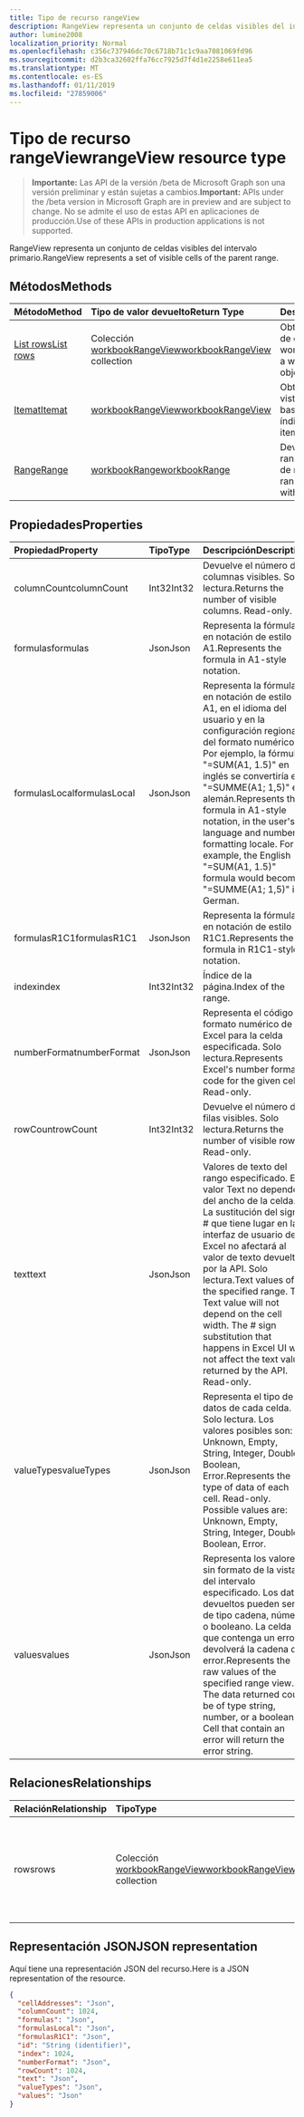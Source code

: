 ```yaml
---
title: Tipo de recurso rangeView
description: RangeView representa un conjunto de celdas visibles del intervalo primario.
author: lumine2008
localization_priority: Normal
ms.openlocfilehash: c356c737946dc70c6718b71c1c9aa7081069fd96
ms.sourcegitcommit: d2b3ca32602ffa76cc7925d7f4d1e2258e611ea5
ms.translationtype: MT
ms.contentlocale: es-ES
ms.lasthandoff: 01/11/2019
ms.locfileid: "27859006"
---
```

# <a name="rangeview-resource-type"></a><span data-ttu-id="a35ec-103">Tipo de recurso rangeView</span><span class="sxs-lookup"><span data-stu-id="a35ec-103">rangeView resource type</span></span>

> <span data-ttu-id="a35ec-104">**Importante:** Las API de la versión /beta de Microsoft Graph son una versión preliminar y están sujetas a cambios.</span><span class="sxs-lookup"><span data-stu-id="a35ec-104">**Important:** APIs under the /beta version in Microsoft Graph are in preview and are subject to change.</span></span> <span data-ttu-id="a35ec-105">No se admite el uso de estas API en aplicaciones de producción.</span><span class="sxs-lookup"><span data-stu-id="a35ec-105">Use of these APIs in production applications is not supported.</span></span>

<span data-ttu-id="a35ec-106">RangeView representa un conjunto de celdas visibles del intervalo primario.</span><span class="sxs-lookup"><span data-stu-id="a35ec-106">RangeView represents a set of visible cells of the parent range.</span></span>

## <a name="methods"></a><span data-ttu-id="a35ec-107">Métodos</span><span class="sxs-lookup"><span data-stu-id="a35ec-107">Methods</span></span>

| <span data-ttu-id="a35ec-108">Método</span><span class="sxs-lookup"><span data-stu-id="a35ec-108">Method</span></span>           | <span data-ttu-id="a35ec-109">Tipo de valor devuelto</span><span class="sxs-lookup"><span data-stu-id="a35ec-109">Return Type</span></span>    |<span data-ttu-id="a35ec-110">Descripción</span><span class="sxs-lookup"><span data-stu-id="a35ec-110">Description</span></span>|
|:---------------|:--------|:----------|
|[<span data-ttu-id="a35ec-111">List rows</span><span class="sxs-lookup"><span data-stu-id="a35ec-111">List rows</span></span>](../api/workbookrangeview-list-rows.md) |<span data-ttu-id="a35ec-112">Colección [workbookRangeView](workbookrangeview.md)</span><span class="sxs-lookup"><span data-stu-id="a35ec-112">[workbookRangeView](workbookrangeview.md) collection</span></span>| <span data-ttu-id="a35ec-113">Obtenga una colección de objetos workbookRangeView.</span><span class="sxs-lookup"><span data-stu-id="a35ec-113">Get a workbookRangeView object collection.</span></span>|
|[<span data-ttu-id="a35ec-114">Itemat</span><span class="sxs-lookup"><span data-stu-id="a35ec-114">Itemat</span></span>](../api/workbookrangeview-itemat.md)|[<span data-ttu-id="a35ec-115">workbookRangeView</span><span class="sxs-lookup"><span data-stu-id="a35ec-115">workbookRangeView</span></span>](workbookrangeview.md)|<span data-ttu-id="a35ec-116">Obtengaun elemento de vista de rango basándose en el índice.</span><span class="sxs-lookup"><span data-stu-id="a35ec-116">Get a range view item based in index.</span></span>|
|[<span data-ttu-id="a35ec-117">Range</span><span class="sxs-lookup"><span data-stu-id="a35ec-117">Range</span></span>](../api/workbookrangeview-range.md)|[<span data-ttu-id="a35ec-118">workbookRange</span><span class="sxs-lookup"><span data-stu-id="a35ec-118">workbookRange</span></span>](range.md)|<span data-ttu-id="a35ec-119">Devuelve el objeto de rango asociado a la vista de rango.</span><span class="sxs-lookup"><span data-stu-id="a35ec-119">Return the range object associated with the range view</span></span>|

## <a name="properties"></a><span data-ttu-id="a35ec-120">Propiedades</span><span class="sxs-lookup"><span data-stu-id="a35ec-120">Properties</span></span>
| <span data-ttu-id="a35ec-121">Propiedad</span><span class="sxs-lookup"><span data-stu-id="a35ec-121">Property</span></span>     | <span data-ttu-id="a35ec-122">Tipo</span><span class="sxs-lookup"><span data-stu-id="a35ec-122">Type</span></span>   |<span data-ttu-id="a35ec-123">Descripción</span><span class="sxs-lookup"><span data-stu-id="a35ec-123">Description</span></span>|
|:---------------|:--------|:----------|
|<span data-ttu-id="a35ec-124">columnCount</span><span class="sxs-lookup"><span data-stu-id="a35ec-124">columnCount</span></span>|<span data-ttu-id="a35ec-125">Int32</span><span class="sxs-lookup"><span data-stu-id="a35ec-125">Int32</span></span>|<span data-ttu-id="a35ec-p102">Devuelve el número de columnas visibles. Solo lectura.</span><span class="sxs-lookup"><span data-stu-id="a35ec-p102">Returns the number of visible columns. Read-only.</span></span>|
|<span data-ttu-id="a35ec-128">formulas</span><span class="sxs-lookup"><span data-stu-id="a35ec-128">formulas</span></span>|<span data-ttu-id="a35ec-129">Json</span><span class="sxs-lookup"><span data-stu-id="a35ec-129">Json</span></span>|<span data-ttu-id="a35ec-130">Representa la fórmula en notación de estilo A1.</span><span class="sxs-lookup"><span data-stu-id="a35ec-130">Represents the formula in A1-style notation.</span></span> |
|<span data-ttu-id="a35ec-131">formulasLocal</span><span class="sxs-lookup"><span data-stu-id="a35ec-131">formulasLocal</span></span>|<span data-ttu-id="a35ec-132">Json</span><span class="sxs-lookup"><span data-stu-id="a35ec-132">Json</span></span>|<span data-ttu-id="a35ec-p103">Representa la fórmula en notación de estilo A1, en el idioma del usuario y en la configuración regional del formato numérico. Por ejemplo, la fórmula "=SUM(A1, 1.5)" en inglés se convertiría en "=SUMME(A1; 1,5)" en alemán.</span><span class="sxs-lookup"><span data-stu-id="a35ec-p103">Represents the formula in A1-style notation, in the user's language and number-formatting locale. For example, the English "=SUM(A1, 1.5)" formula would become "=SUMME(A1; 1,5)" in German.</span></span>    |
|<span data-ttu-id="a35ec-135">formulasR1C1</span><span class="sxs-lookup"><span data-stu-id="a35ec-135">formulasR1C1</span></span>|<span data-ttu-id="a35ec-136">Json</span><span class="sxs-lookup"><span data-stu-id="a35ec-136">Json</span></span>|<span data-ttu-id="a35ec-137">Representa la fórmula en notación de estilo R1C1.</span><span class="sxs-lookup"><span data-stu-id="a35ec-137">Represents the formula in R1C1-style notation.</span></span>   |
|<span data-ttu-id="a35ec-138">index</span><span class="sxs-lookup"><span data-stu-id="a35ec-138">index</span></span>|<span data-ttu-id="a35ec-139">Int32</span><span class="sxs-lookup"><span data-stu-id="a35ec-139">Int32</span></span>|<span data-ttu-id="a35ec-140">Índice de la página.</span><span class="sxs-lookup"><span data-stu-id="a35ec-140">Index of the range.</span></span>|
|<span data-ttu-id="a35ec-141">numberFormat</span><span class="sxs-lookup"><span data-stu-id="a35ec-141">numberFormat</span></span>|<span data-ttu-id="a35ec-142">Json</span><span class="sxs-lookup"><span data-stu-id="a35ec-142">Json</span></span>|<span data-ttu-id="a35ec-p104">Representa el código de formato numérico de Excel para la celda especificada. Solo lectura.</span><span class="sxs-lookup"><span data-stu-id="a35ec-p104">Represents Excel's number format code for the given cell. Read-only.</span></span> |
|<span data-ttu-id="a35ec-145">rowCount</span><span class="sxs-lookup"><span data-stu-id="a35ec-145">rowCount</span></span>|<span data-ttu-id="a35ec-146">Int32</span><span class="sxs-lookup"><span data-stu-id="a35ec-146">Int32</span></span>|<span data-ttu-id="a35ec-p105">Devuelve el número de filas visibles. Solo lectura.</span><span class="sxs-lookup"><span data-stu-id="a35ec-p105">Returns the number of visible rows. Read-only.</span></span>  |
|<span data-ttu-id="a35ec-149">text</span><span class="sxs-lookup"><span data-stu-id="a35ec-149">text</span></span>|<span data-ttu-id="a35ec-150">Json</span><span class="sxs-lookup"><span data-stu-id="a35ec-150">Json</span></span>|<span data-ttu-id="a35ec-p106">Valores de texto del rango especificado. El valor Text no dependerá del ancho de la celda. La sustitución del signo # que tiene lugar en la interfaz de usuario de Excel no afectará al valor de texto devuelto por la API. Solo lectura.</span><span class="sxs-lookup"><span data-stu-id="a35ec-p106">Text values of the specified range. The Text value will not depend on the cell width. The # sign substitution that happens in Excel UI will not affect the text value returned by the API. Read-only.</span></span>    |
|<span data-ttu-id="a35ec-155">valueTypes</span><span class="sxs-lookup"><span data-stu-id="a35ec-155">valueTypes</span></span>|<span data-ttu-id="a35ec-156">Json</span><span class="sxs-lookup"><span data-stu-id="a35ec-156">Json</span></span>|<span data-ttu-id="a35ec-p107">Representa el tipo de datos de cada celda. Solo lectura. Los valores posibles son: Unknown, Empty, String, Integer, Double, Boolean, Error.</span><span class="sxs-lookup"><span data-stu-id="a35ec-p107">Represents the type of data of each cell. Read-only. Possible values are: Unknown, Empty, String, Integer, Double, Boolean, Error.</span></span> |
|<span data-ttu-id="a35ec-160">values</span><span class="sxs-lookup"><span data-stu-id="a35ec-160">values</span></span>|<span data-ttu-id="a35ec-161">Json</span><span class="sxs-lookup"><span data-stu-id="a35ec-161">Json</span></span>|<span data-ttu-id="a35ec-p108">Representa los valores sin formato de la vista del intervalo especificado. Los datos devueltos pueden ser de tipo cadena, número o booleano. La celda que contenga un error devolverá la cadena de error.</span><span class="sxs-lookup"><span data-stu-id="a35ec-p108">Represents the raw values of the specified range view. The data returned could be of type string, number, or a boolean. Cell that contain an error will return the error string.</span></span>   |

## <a name="relationships"></a><span data-ttu-id="a35ec-165">Relaciones</span><span class="sxs-lookup"><span data-stu-id="a35ec-165">Relationships</span></span>
| <span data-ttu-id="a35ec-166">Relación</span><span class="sxs-lookup"><span data-stu-id="a35ec-166">Relationship</span></span> | <span data-ttu-id="a35ec-167">Tipo</span><span class="sxs-lookup"><span data-stu-id="a35ec-167">Type</span></span>   |<span data-ttu-id="a35ec-168">Descripción</span><span class="sxs-lookup"><span data-stu-id="a35ec-168">Description</span></span>|
|:---------------|:--------|:----------|
|<span data-ttu-id="a35ec-169">rows</span><span class="sxs-lookup"><span data-stu-id="a35ec-169">rows</span></span>|<span data-ttu-id="a35ec-170">Colección [workbookRangeView](workbookrangeview.md)</span><span class="sxs-lookup"><span data-stu-id="a35ec-170">[workbookRangeView](workbookrangeview.md) collection</span></span>| <span data-ttu-id="a35ec-p109">Representa una colección de vistas de intervalo asociadas a este. Solo lectura.    Solo lectura.</span><span class="sxs-lookup"><span data-stu-id="a35ec-p109">Represents a collection of range views associated with the range. Read-only.    Read-only.</span></span>|

## <a name="json-representation"></a><span data-ttu-id="a35ec-174">Representación JSON</span><span class="sxs-lookup"><span data-stu-id="a35ec-174">JSON representation</span></span>
<span data-ttu-id="a35ec-175">Aquí tiene una representación JSON del recurso.</span><span class="sxs-lookup"><span data-stu-id="a35ec-175">Here is a JSON representation of the resource.</span></span>
<!-- {
  "blockType": "resource",
  "optionalProperties": [  ],
  "@odata.type": "microsoft.graph.workbookRangeView"
}-->
```json
{
  "cellAddresses": "Json",
  "columnCount": 1024,
  "formulas": "Json",
  "formulasLocal": "Json",
  "formulasR1C1": "Json",
  "id": "String (identifier)",
  "index": 1024,
  "numberFormat": "Json",
  "rowCount": 1024,
  "text": "Json",
  "valueTypes": "Json",
  "values": "Json"
}
```

